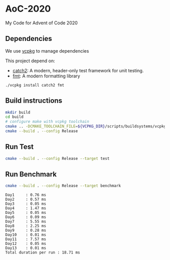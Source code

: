 # AoC-2020
My Code for Advent of Code 2020

## Dependencies

We use [vcpkg](https://github.com/Microsoft/vcpkg) to manage dependencies

This project depend on:
- [catch2](https://github.com/catchorg/Catch2): A modern, header-only test framework for unit testing.
- [fmt](https://fmt.dev/latest/index.html): A modern formatting library

```
./vcpkg install catch2 fmt
```

## Build instructions

```bash
mkdir build
cd build
# configure make with vcpkg toolchain
cmake .. -DCMAKE_TOOLCHAIN_FILE=${VCPKG_DIR}/scripts/buildsystems/vcpkg.cmake
cmake --build . --config Release
```

## Run Test

```bash
cmake --build . --config Release --target test
```

## Run Benchmark

```bash
cmake --build . --config Release --target benchmark
```

```
Day1     : 0.76 ms
Day2     : 0.57 ms
Day3     : 0.05 ms
Day4     : 1.47 ms
Day5     : 0.05 ms
Day6     : 0.09 ms
Day7     : 5.55 ms
Day8     : 2.25 ms
Day9     : 0.28 ms
Day10    : 0.01 ms
Day11    : 7.57 ms
Day12    : 0.05 ms
Day13    : 0.01 ms
Total duration per run : 18.71 ms
```